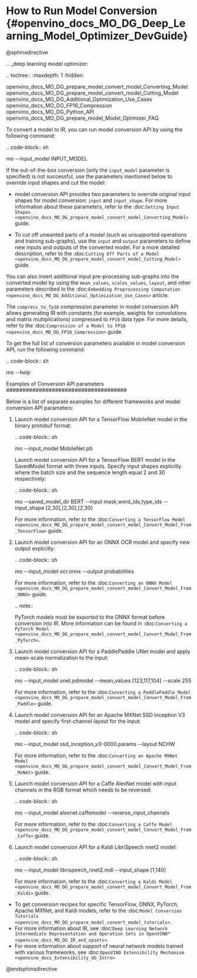 # How to Run Model Conversion {#openvino_docs_MO_DG_Deep_Learning_Model_Optimizer_DevGuide}

@sphinxdirective

.. _deep learning model optimizer:

.. toctree::
   :maxdepth: 1
   :hidden:

   openvino_docs_MO_DG_prepare_model_convert_model_Converting_Model
   openvino_docs_MO_DG_prepare_model_convert_model_Cutting_Model
   openvino_docs_MO_DG_Additional_Optimization_Use_Cases
   openvino_docs_MO_DG_FP16_Compression
   openvino_docs_MO_DG_Python_API
   openvino_docs_MO_DG_prepare_model_Model_Optimizer_FAQ



To convert a model to IR, you can run model conversion API by using the following command:

.. code-block:: sh

   mo --input_model INPUT_MODEL


If the out-of-the-box conversion (only the ``input_model`` parameter is specified) is not successful, use the parameters mentioned below to override input shapes and cut the model:

- model conversion API provides two parameters to override original input shapes for model conversion: ``input`` and ``input_shape``.
For more information about these parameters, refer to the :doc:`Setting Input Shapes <openvino_docs_MO_DG_prepare_model_convert_model_Converting_Model>` guide.

- To cut off unwanted parts of a model (such as unsupported operations and training sub-graphs),
use the ``input`` and ``output`` parameters to define new inputs and outputs of the converted model.
For a more detailed description, refer to the :doc:`Cutting Off Parts of a Model <openvino_docs_MO_DG_prepare_model_convert_model_Cutting_Model>` guide.

You can also insert additional input pre-processing sub-graphs into the converted model by using
the ``mean_values``, ``scales_values``, ``layout``, and other parameters described
in the :doc:`Embedding Preprocessing Computation <openvino_docs_MO_DG_Additional_Optimization_Use_Cases>` article.

The ``compress_to_fp16`` compression parameter in model conversion API allows generating IR with constants (for example, weights for convolutions and matrix multiplications) compressed to ``FP16`` data type. For more details, refer to the :doc:`Compression of a Model to FP16 <openvino_docs_MO_DG_FP16_Compression>` guide.

To get the full list of conversion parameters available in model conversion API, run the following command:

.. code-block:: sh

   mo --help


Examples of Conversion API parameters
#####################################

Below is a list of separate examples for different frameworks and model conversion API parameters:

1. Launch model conversion API for a TensorFlow MobileNet model in the binary protobuf format:

   .. code-block:: sh

      mo --input_model MobileNet.pb


   Launch model conversion API for a TensorFlow BERT model in the SavedModel format with three inputs. Specify input shapes explicitly where the batch size and the sequence length equal 2 and 30 respectively:

   .. code-block:: sh

      mo --saved_model_dir BERT --input mask,word_ids,type_ids --input_shape [2,30],[2,30],[2,30]

      For more information, refer to the :doc:`Converting a TensorFlow Model <openvino_docs_MO_DG_prepare_model_convert_model_Convert_Model_From_TensorFlow>` guide.

2. Launch model conversion API for an ONNX OCR model and specify new output explicitly:

   .. code-block:: sh

      mo --input_model ocr.onnx --output probabilities


   For more information, refer to the :doc:`Converting an ONNX Model <openvino_docs_MO_DG_prepare_model_convert_model_Convert_Model_From_ONNX>` guide.

   .. note::

      PyTorch models must be exported to the ONNX format before conversion into IR. More information can be found in :doc:`Converting a PyTorch Model <openvino_docs_MO_DG_prepare_model_convert_model_Convert_Model_From_PyTorch>`.

3. Launch model conversion API for a PaddlePaddle UNet model and apply mean-scale normalization to the input:

   .. code-block:: sh

      mo --input_model unet.pdmodel --mean_values [123,117,104] --scale 255


   For more information, refer to the :doc:`Converting a PaddlePaddle Model <openvino_docs_MO_DG_prepare_model_convert_model_Convert_Model_From_Paddle>` guide.

4. Launch model conversion API for an Apache MXNet SSD Inception V3 model and specify first-channel layout for the input:

   .. code-block:: sh

      mo --input_model ssd_inception_v3-0000.params --layout NCHW


   For more information, refer to the :doc:`Converting an Apache MXNet Model <openvino_docs_MO_DG_prepare_model_convert_model_Convert_Model_From_MxNet>` guide.

5. Launch model conversion API for a Caffe AlexNet model with input channels in the RGB format which needs to be reversed:

   .. code-block:: sh

      mo --input_model alexnet.caffemodel --reverse_input_channels


   For more information, refer to the :doc:`Converting a Caffe Model <openvino_docs_MO_DG_prepare_model_convert_model_Convert_Model_From_Caffe>` guide.

6. Launch model conversion API for a Kaldi LibriSpeech nnet2 model:

   .. code-block:: sh

      mo --input_model librispeech_nnet2.mdl --input_shape [1,140]


   For more information, refer to the :doc:`Converting a Kaldi Model <openvino_docs_MO_DG_prepare_model_convert_model_Convert_Model_From_Kaldi>` guide.

- To get conversion recipes for specific TensorFlow, ONNX, PyTorch, Apache MXNet, and Kaldi models, refer to the :doc:`Model Conversion Tutorials <openvino_docs_MO_DG_prepare_model_convert_model_tutorials>`.
- For more information about IR, see :doc:`Deep Learning Network Intermediate Representation and Operation Sets in OpenVINO™ <openvino_docs_MO_DG_IR_and_opsets>`.
- For more information about support of neural network models trained with various frameworks, see :doc:`OpenVINO Extensibility Mechanism <openvino_docs_Extensibility_UG_Intro>`

@endsphinxdirective
